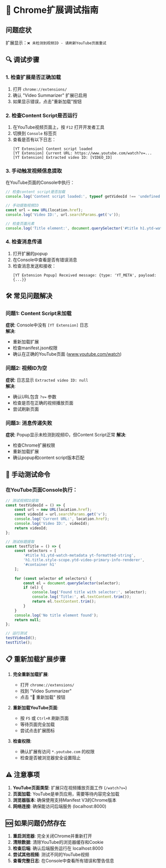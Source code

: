 # 🔧 Chrome扩展调试指南

## 问题症状
扩展显示：`❌ 未检测到视频ID - 请刷新YouTube页面重试`

## 🔍 调试步骤

### 1. 检查扩展是否正确加载
1. 打开 `chrome://extensions/`
2. 确认 "Video Summarizer" 扩展已启用
3. 如果显示错误，点击"重新加载"按钮

### 2. 检查Content Script是否运行
1. 在YouTube视频页面上，按 `F12` 打开开发者工具
2. 切换到 `Console` 标签页
3. 查看是否有以下日志：
   ```
   [YT Extension] Content script loaded
   [YT Extension] Current URL: https://www.youtube.com/watch?v=...
   [YT Extension] Extracted video ID: [VIDEO_ID]
   ```

### 3. 手动触发视频信息提取
在YouTube页面的Console中执行：
```javascript
// 检查content script是否加载
console.log('Content script loaded:', typeof getVideoId !== 'undefined');

// 手动提取视频ID
const url = new URL(location.href);
console.log('Video ID:', url.searchParams.get('v'));

// 检查页面元素
console.log('Title element:', document.querySelector('#title h1.ytd-watch-metadata yt-formatted-string'));
```

### 4. 检查消息传递
1. 打开扩展的popup
2. 在Console中查看是否有错误消息
3. 检查消息发送和接收：
   ```
   [YT Extension Popup] Received message: {type: 'YT_META', payload: {...}}
   ```

## 🛠️ 常见问题解决

### 问题1: Content Script未加载
**症状**: Console中没有 `[YT Extension]` 日志  
**解决**: 
- 重新加载扩展
- 检查manifest.json权限
- 确认在正确的YouTube页面 (www.youtube.com/watch)

### 问题2: 视频ID为空
**症状**: 日志显示 `Extracted video ID: null`  
**解决**:
- 确认URL包含 `?v=` 参数
- 检查是否在正确的视频播放页面
- 尝试刷新页面

### 问题3: 消息传递失败
**症状**: Popup显示未检测到视频ID，但Content Script正常
**解决**:
- 检查Chrome扩展权限
- 重新加载扩展
- 确认popup和content script版本匹配

## 🔧 手动测试命令

### 在YouTube页面Console执行：
```javascript
// 测试视频ID提取
const testVideoId = () => {
    const url = new URL(location.href);
    const videoId = url.searchParams.get('v');
    console.log('Current URL:', location.href);
    console.log('Video ID:', videoId);
    return videoId;
};

// 测试标题提取
const testTitle = () => {
    const selectors = [
        '#title h1.ytd-watch-metadata yt-formatted-string',
        'h1.title.style-scope.ytd-video-primary-info-renderer',
        '#container h1'
    ];
    
    for (const selector of selectors) {
        const el = document.querySelector(selector);
        if (el) {
            console.log('Found title with selector:', selector);
            console.log('Title:', el.textContent.trim());
            return el.textContent.trim();
        }
    }
    console.log('No title element found');
    return null;
};

// 运行测试
testVideoId();
testTitle();
```

## 📋 重新加载扩展步骤

1. **完全重新加载扩展**:
   - 打开 `chrome://extensions/`
   - 找到 "Video Summarizer"
   - 点击 "🔄 重新加载" 按钮

2. **重新加载YouTube页面**:
   - 按 `F5` 或 `Ctrl+R` 刷新页面
   - 等待页面完全加载
   - 尝试点击扩展图标

3. **检查权限**:
   - 确认扩展有访问 `*.youtube.com` 的权限
   - 检查是否被浏览器安全设置阻止

## ⚠️ 注意事项

1. **YouTube页面类型**: 扩展只在视频播放页面工作 (`/watch?v=`)
2. **页面加载**: YouTube是单页应用，需要等待内容完全加载
3. **浏览器版本**: 确保使用支持Manifest V3的Chrome版本
4. **网络连接**: 确保能访问后端服务 (localhost:8000)

## 🆘 如果问题仍然存在

1. **重启浏览器**: 完全关闭Chrome并重新打开
2. **清除数据**: 清除YouTube的浏览器缓存和Cookie
3. **检查后端**: 确认后端服务运行在 localhost:8000
4. **尝试其他视频**: 测试不同的YouTube视频
5. **查看完整日志**: 在Console中查看所有错误和警告信息